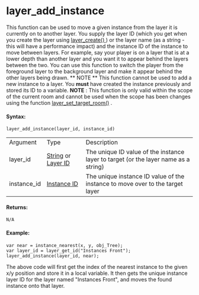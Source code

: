 # layer_add_instance

This function can be used to move a given instance from the layer it is
currently on to another layer. You supply the layer ID (which you get
when you create the layer using [ layer_create() ](layer_create) )
or the layer name (as a string - this will have a performance impact)
and the instance ID of the instance to move between layers. For example,
say your player is on a layer that is at a lower depth than another
layer and you want it to appear behind the layers between the two. You
can use this function to switch the player from the foreground layer to
the background layer and make it appear behind the other layers being
drawn. ** NOTE ** This function cannot be used to add a new instance to
a layer. You **must** have created the instance previously and stored
its ID to a variable. **NOTE** : This function is only valid within the
scope of the current room and cannot be used when the scope has been
changes using the function
[layer_set_target_room()](layer_set_target_room) .

#### Syntax:

``` gml
layer_add_instance(layer_id, instance_id)
```

|             |                                                                                                                                                                                                                  |                                                                                     |
|-------------|------------------------------------------------------------------------------------------------------------------------------------------------------------------------------------------------------------------|-------------------------------------------------------------------------------------|
| Argument    | Type                                                                                                                                                                                                             | Description                                                                         |
| layer_id    |  [String](../../../../../../GameMaker_Language/GML_Overview/Data_Types) or [Layer ID](../../../../../../GameMaker_Language/GML_Reference/Asset_Management/Rooms/General_Layer_Functions/layer_get_id)    | The unique ID value of the instance layer to target (or the layer name as a string) |
| instance_id |  [Instance ID](../../../../../../GameMaker_Language/GML_Reference/Asset_Management/Instances/Instance_Variables/id)                                                                                          | The unique instance ID value of the instance to move over to the target layer       |

#### Returns:

``` gml
N/A
```

#### Example:

``` gml
var near = instance_nearest(x, y, obj_Tree);
var layer_id = layer_get_id("Instances Front");
layer_add_instance(layer_id, near);
```

The above code will first get the index of the nearest instance to the
given x/y position and store it in a local variable. It then gets the
unique instance layer ID for the layer named "Instances Front", and
moves the found instance onto that layer.

